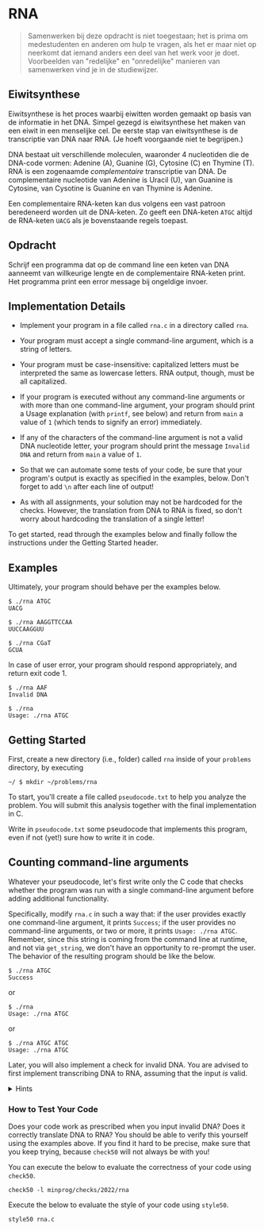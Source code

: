 # RNA

> Samenwerken bij deze opdracht is niet toegestaan; het is prima om medestudenten en anderen om hulp te vragen, als het er maar niet op neerkomt dat iemand anders een deel van het werk voor je doet. Voorbeelden van "redelijke" en "onredelijke" manieren van samenwerken vind je in de studiewijzer.

## Eiwitsynthese

Eiwitsynthese is het proces waarbij eiwitten worden gemaakt op basis van de informatie in het DNA. Simpel gezegd is eiwitsynthese het maken van een eiwit in een menselijke cel. De eerste stap van eiwitsynthese is de transcriptie van DNA naar RNA. (Je hoeft voorgaande niet te begrijpen.)

DNA bestaat uit verschillende moleculen, waaronder 4 nucleotiden die de DNA-code vormen: Adenine (A), Guanine (G), Cytosine (C) en Thymine (T). RNA is een zogenaamde _complementaire_ transcriptie van DNA. De complementaire nucleotide van Adenine is Uracil (U), van Guanine is Cytosine, van Cysotine is Guanine en van Thymine is Adenine.

Een complementaire RNA-keten kan dus volgens een vast patroon beredeneerd worden uit de DNA-keten. Zo geeft een DNA-keten `ATGC` altijd de RNA-keten `UACG` als je bovenstaande regels toepast.

## Opdracht

Schrijf een programma dat op de command line een keten van DNA aanneemt van willkeurige lengte en de complementaire RNA-keten print. Het programma print een error message bij ongeldige invoer.

## Implementation Details

- Implement your program in a file called `rna.c` in a directory called `rna`.

- Your program must accept a single command-line argument, which is a string of letters.

- Your program must be case-insensitive: capitalized letters must be interpreted the same as lowercase letters. RNA output, though, must be all capitalized.

- If your program is executed without any command-line arguments or with more than one command-line argument, your program should print a Usage explanation (with `printf`, see below) and return from `main` a value of `1` (which tends to signify an error) immediately.

- If any of the characters of the command-line argument is not a valid DNA nucleotide letter, your program should print the message `Invalid DNA` and return from `main` a value of `1`.

- So that we can automate some tests of your code, be sure that your program's output is exactly as specified in the examples, below. Don't forget to add `\n` after each line of output!

- As with all assignments, your solution may not be hardcoded for the checks. However, the translation from DNA to RNA is fixed, so don't worry about hardcoding the translation of a single letter!

To get started, read through the examples below and finally follow the instructions under the Getting Started header.

## Examples

Ultimately, your program should behave per the examples below.

    $ ./rna ATGC
    UACG

    $ ./rna AAGGTTCCAA
    UUCCAAGGUU

    $ ./rna CGaT
    GCUA

In case of user error, your program should respond appropriately, and return exit code 1.

    $ ./rna AAF
    Invalid DNA

    $ ./rna
    Usage: ./rna ATGC

## Getting Started

First, create a new directory (i.e., folder) called `rna` inside of your `problems` directory, by executing

    ~/ $ mkdir ~/problems/rna

To start, you'll create a file called `pseudocode.txt` to help you analyze the problem. You will submit this analysis together with the final implementation in C.

Write in `pseudocode.txt` some pseudocode that implements this program, even if not (yet!) sure how to write it in code.

## Counting command-line arguments

Whatever your pseudocode, let's first write only the C code that checks whether the program was run with a single command-line argument before adding additional functionality.

Specifically, modify `rna.c` in such a way that: if the user provides exactly one command-line argument, it prints `Success`; if the user provides no command-line arguments, or two or more, it prints `Usage: ./rna ATGC`. Remember, since this string is coming from the command line at runtime, and not via `get_string`, we don't have an opportunity to re-prompt the user. The behavior of the resulting program should be like the below.

    $ ./rna ATGC
    Success

or

    $ ./rna
    Usage: ./rna ATGC

or

    $ ./rna ATGC ATGC
    Usage: ./rna ATGC

Later, you will also implement a check for invalid DNA. You are advised to first implement transcribing DNA to RNA, assuming that the input _is_ valid.

<details markdown="1"><summary markdown="span">Hints</summary>

- Recall that you can compile your program with `make`.
- Recall that you can print with `printf`.
- Recall that `argc` and `argv` give you information about what was provided at the command line.
- Recall that the name of the program itself (here, `./rna`) is in `argv[0]`.
</details>

### How to Test Your Code

Does your code work as prescribed when you input invalid DNA? Does it correctly translate DNA to RNA? You should be able to verify this yourself using the examples above. If you find it hard to be precise, make sure that you keep trying, because `check50` will not always be with you!

You can execute the below to evaluate the correctness of your code using `check50`.

    check50 -l minprog/checks/2022/rna

Execute the below to evaluate the style of your code using `style50`.

    style50 rna.c
